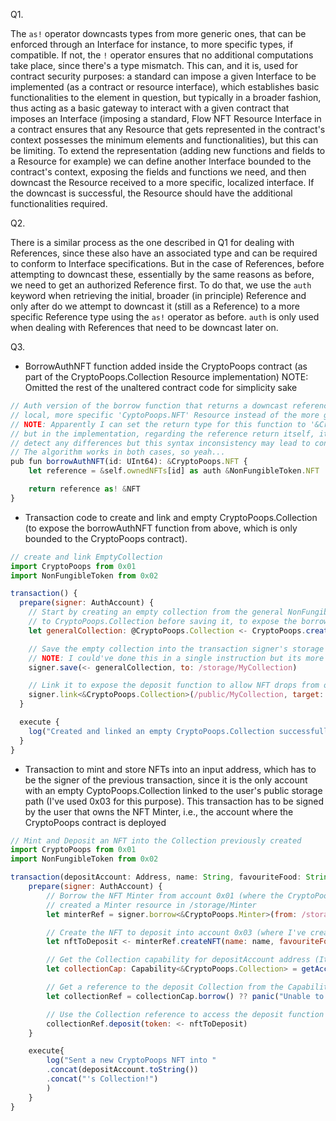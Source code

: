 Q1.

The <code>as!</code> operator downcasts types from more generic ones, that can be enforced through an Interface for instance, to more specific types, if compatible. If not, the <code>!</code> operator ensures that no additional computations take place, since there's a type mismatch. This can, and it is, used for contract security purposes: a standard can impose a given Interface to be implemented (as a contract or resource interface), which establishes basic functionalities to the element in question, but typically in a broader fashion, thus acting as a basic gateway to interact with a given contract that imposes an Interface (imposing a standard, Flow NFT Resource Interface in a contract ensures that any Resource that gets represented in the contract's context possesses the minimum elements and functionalities), but this can be limiting. To extend the representation (adding new functions and fields to a Resource for example) we can define another Interface bounded to the contract's context, exposing the fields and functions we need, and then downcast the Resource received to a more specific, localized interface. If the downcast is successful, the Resource should have the additional functionalities required.

Q2.

There is a similar process as the one described in Q1 for dealing with References, since these also have an associated type and can be required to conform to Interface specifications. But in the case of References, before attempting to downcast these, essentially by the same reasons as before, we need to get an authorized Reference first. To do that, we use the <code>auth</code> keyword when retrieving the initial, broader (in principle) Reference and only after do we attempt to downcast it (still as a Reference) to a more specific Reference type using the <code>as!</code> operator as before. <code>auth</code> is only used when dealing with References that need to be downcast later on.


Q3.

* BorrowAuthNFT function added inside the CryptoPoops contract (as part of the CryptoPoops.Collection Resource implementation)
NOTE: Omitted the rest of the unaltered contract code for simplicity sake

```javascript
// Auth version of the borrow function that returns a downcast reference to the
// local, more specific 'CyptoPoops.NFT' Resource instead of the more generic 'NonFungibleToken.NFT' one
// NOTE: Apparently I can set the return type for this function to '&CryptoPoops.NFT', as well as to just '&NFT' 
// but in the implementation, regarding the reference return itself, it needs to be '&NFT'. Functionally I can't
// detect any differences but this syntax inconsistency may lead to confusion
// The algorithm works in both cases, so yeah...
pub fun borrowAuthNFT(id: UInt64): &CryptoPoops.NFT {
    let reference = &self.ownedNFTs[id] as auth &NonFungibleToken.NFT

    return reference as! &NFT
}
```

* Transaction code to create and link and empty CryptoPoops.Collection (to expose the borrowAuthNFT function from above, which is only bounded
to the CryptoPoops contract).

```javascript
// create and link EmptyCollection
import CryptoPoops from 0x01
import NonFungibleToken from 0x02

transaction() {
  prepare(signer: AuthAccount) {
    // Start by creating an empty collection from the general NonFungibleToken.Collection type and downcast it
    // to CryptoPoops.Collection before saving it, to expose the borrowAuthNFT function
    let generalCollection: @CryptoPoops.Collection <- CryptoPoops.createEmptyCollection() as! @CryptoPoops.Collection

    // Save the empty collection into the transaction signer's storage
    // NOTE: I could've done this in a single instruction but its more clear this way
    signer.save(<- generalCollection, to: /storage/MyCollection)

    // Link it to expose the deposit function to allow NFT drops from other user's accounts
    signer.link<&CryptoPoops.Collection>(/public/MyCollection, target: /storage/MyCollection)
  }

  execute {
    log("Created and linked an empty CryptoPoops.Collection successfully!")
  }
}
```

* Transaction to mint and store NFTs into an input address, which has to be the signer of the previous transaction, since it is the only account with an empty CyptoPoops.Collection linked to the user's public storage path (I've used 0x03 for this purpose). This transaction has to be signed by the user that owns the NFT Minter, i.e., the account where the CryptoPoops contract is deployed

```javascript
// Mint and Deposit an NFT into the Collection previously created
import CryptoPoops from 0x01
import NonFungibleToken from 0x02

transaction(depositAccount: Address, name: String, favouriteFood: String, luckyNumber: Int) {
    prepare(signer: AuthAccount) {
        // Borrow the NFT Minter from account 0x01 (where the CryptoPoops contract was deployed. Its initiation
        // created a Minter resource in /storage/Minter
        let minterRef = signer.borrow<&CryptoPoops.Minter>(from: /storage/Minter) ?? panic("There's no Minter resource in storage!")

        // Create the NFT to deposit into account 0x03 (where I've create a Collection with the previous transaction)
        let nftToDeposit <- minterRef.createNFT(name: name, favouriteFood: favouriteFood, luckyNumber: luckyNumber)

        // Get the Collection capability for depositAccount address (It was publicly linked in the creation transaction)
        let collectionCap: Capability<&CryptoPoops.Collection> = getAccount(depositAccount).getCapability<&CryptoPoops.Collection>(/public/MyCollection)

        // Get a reference to the deposit Collection from the Capability
        let collectionRef = collectionCap.borrow() ?? panic("Unable to retrieve a Collection Reference from the Capability!")

        // Use the Collection reference to access the deposit function and drop the NFT into the other user's collection
        collectionRef.deposit(token: <- nftToDeposit)
    }

    execute{
        log("Sent a new CryptoPoops NFT into "
        .concat(depositAccount.toString())
        .concat("'s Collection!")
        )
    }
}
```

